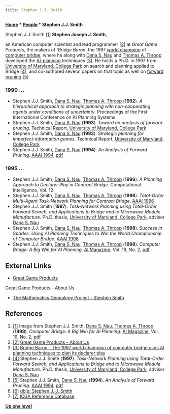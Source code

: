 ```yaml
---
title: Stephen J.J. Smith
---
```

**[Home](Home "Home") \* [People](People "People") \* Stephen J.J. Smith**



 [](File:StephenJJSmith.jpg) Stephen J.J. Smith <a id="cite-note-1" href="#cite-ref-1">[1]</a> 
**Stephen Joseph J. Smith**,  

an American computer scientist and lead programmer <a id="cite-note-2" href="#cite-ref-2">[2]</a> at *Great Game Products*, the makers of '*Bridge Baron*, the 1997 [world champion](https://en.wikipedia.org/wiki/Computer_bridge#World_Computer-Bridge_Championship) of [computer bridge](index.php?title=Bridge&action=edit&redlink=1 "Bridge (page does not exist)"), where he along with [Dana S. Nau](Dana_S._Nau "Dana S. Nau") and [Thomas A. Throop](Thomas_A._Throop "Thomas A. Throop") developed the [AI-planning](Planning "Planning") techniques <a id="cite-note-3" href="#cite-ref-3">[3]</a>. 
He holds a Ph.D. in 1997 from [University of Maryland, College Park](https://en.wikipedia.org/wiki/University_of_Maryland,_College_Park) on search and planning applied to Bridge <a id="cite-note-4" href="#cite-ref-4">[4]</a>, and co-authored several papers on that topic as well on [forward pruning](Pruning "Pruning") <a id="cite-note-5" href="#cite-ref-5">[5]</a>.



### 1990 ...


* Stephen J.J. Smith, [Dana S. Nau](Dana_S._Nau "Dana S. Nau"), [Thomas A. Throop](Thomas_A._Throop "Thomas A. Throop") (**1992**). *A hierarchical approach to strategic planning with non-cooperating agents under conditions of uncertainty*. Proceedings of the First International Conference on AI Planning Systems
* Stephen J.J. Smith, [Dana S. Nau](Dana_S._Nau "Dana S. Nau") (**1993**). *Toward an analysis of forward pruning*. Technical Report, [University of Maryland, College Park](https://en.wikipedia.org/wiki/University_of_Maryland,_College_Park)
* Stephen J.J. Smith, [Dana S. Nau](Dana_S._Nau "Dana S. Nau") (**1993**). *Strategic planning for imperfect-information games*. Technical Report, [University of Maryland, College Park](https://en.wikipedia.org/wiki/University_of_Maryland,_College_Park)
* Stephen J.J. Smith, [Dana S. Nau](Dana_S._Nau "Dana S. Nau") (**1994**). *An Analysis of Forward Pruning*. [AAAI 1994](Conferences#AAAI-94 "Conferences"), [pdf](http://www.aaai.org/Papers/AAAI/1994/AAAI94-213.pdf)


### 1995 ...


* Stephen J.J. Smith, [Dana S. Nau](Dana_S._Nau "Dana S. Nau"), [Thomas A. Throop](Thomas_A._Throop "Thomas A. Throop") (**1996**). *A Planning Approach to Declarer Play in Contract Bridge*. Computational Intelligence, Vol. 12
* Stephen J.J. Smith, [Dana S. Nau](Dana_S._Nau "Dana S. Nau"), [Thomas A. Throop](Thomas_A._Throop "Thomas A. Throop") (**1996**). *Total-Order Multi-Agent Task-Network Planning for Contract Bridge*. [AAAI 1996](Conferences#AAAI-96 "Conferences")
* Stephen J.J. Smith (**1997**). *Task-Network Planning using Total-Order Forward Search, and Applications to Bridge and to Microwave Module Manufacture*. Ph.D. thesis, [University of Maryland, College Park](https://en.wikipedia.org/wiki/University_of_Maryland,_College_Park), advisor [Dana S. Nau](Dana_S._Nau "Dana S. Nau")
* Stephen J.J. Smith, [Dana S. Nau](Dana_S._Nau "Dana S. Nau"), [Thomas A. Throop](Thomas_A._Throop "Thomas A. Throop") (**1998**). *Success in Spades: Using AI Planning Techniques to Win the World Championship of Computer Bridge*. [AAAI 1998](Conferences#AAAI-98 "Conferences")
* Stephen J.J. Smith, [Dana S. Nau](Dana_S._Nau "Dana S. Nau"), [Thomas A. Throop](Thomas_A._Throop "Thomas A. Throop") (**1998**). *Computer Bridge: A Big Win for AI Planning*. [AI Magazine](AAAI#AIMAG "AAAI"), Vol. 19, No. 2, [pdf](http://www.cs.umd.edu/~nau/papers/smith1998computer.pdf)


## External Links


* [Great Game Products](http://www.greatgameproducts.com/)


 [Great Game Products - About Us](http://www.greatgameproducts.com/about_us)
* [The Mathematics Genealogy Project - Stephen Smith](https://genealogy.math.ndsu.nodak.edu/id.php?id=156469)


## References


1. <a id="cite-ref-1" href="#cite-note-1">[1]</a> Image from Stephen J.J. Smith, [Dana S. Nau](Dana_S._Nau "Dana S. Nau"), [Thomas A. Throop](Thomas_A._Throop "Thomas A. Throop") (**1998**). *Computer Bridge: A Big Win for AI Planning*. [AI Magazine](AAAI#AIMAG "AAAI"), Vol. 19, No. 2, [pdf](http://www.cs.umd.edu/~nau/papers/smith1998computer.pdf)
2. <a id="cite-ref-2" href="#cite-note-2">[2]</a> [Great Game Products - About Us](http://www.greatgameproducts.com/about_us)
3. <a id="cite-ref-3" href="#cite-note-3">[3]</a> [Bridge Baron - The 1997 world champion of computer bridge uses AI planning techniques to plan its declarer play](http://www.cs.umd.edu/%7Enau/bridge/bridge.html)
4. <a id="cite-ref-4" href="#cite-note-4">[4]</a> Stephen J.J. Smith (**1997**). *Task-Network Planning using Total-Order Forward Search, and Applications to Bridge and to Microwave Module Manufacture*. Ph.D. thesis, [University of Maryland, College Park](https://en.wikipedia.org/wiki/University_of_Maryland,_College_Park), advisor [Dana S. Nau](Dana_S._Nau "Dana S. Nau")
5. <a id="cite-ref-5" href="#cite-note-5">[5]</a> Stephen J.J. Smith, [Dana S. Nau](Dana_S._Nau "Dana S. Nau") (**1994**). *An Analysis of Forward Pruning*. [AAAI 1994](Conferences#AAAI-94 "Conferences"), [pdf](http://www.aaai.org/Papers/AAAI/1994/AAAI94-213.pdf)
6. <a id="cite-ref-6" href="#cite-note-6">[6]</a> [dblp: Stephen J. J. Smith](https://dblp.uni-trier.de/pers/hy/s/Smith:Stephen_J=_J=.html)
7. <a id="cite-ref-7" href="#cite-note-7">[7]</a> [ICGA Reference Database](ICGA_Journal#RefDB "ICGA Journal")

**[Up one level](People "People")**







 
